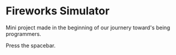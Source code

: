 # Fireworks Simulator
Mini project made in the beginning of our journery toward's being programmers. 

Press the spacebar.
